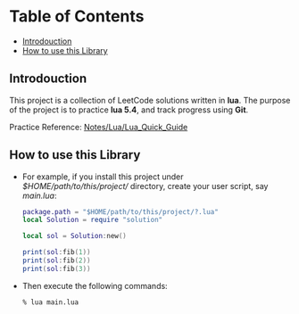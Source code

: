 # Table of Contents
<!-- vim-markdown-toc GFM -->

* [Introdouction](#introdouction)
* [How to use this Library](#how-to-use-this-library)

<!-- vim-markdown-toc -->

## Introdouction

This project is a collection of
LeetCode solutions written in **lua**. The purpose of the project
is to practice **lua 5.4**, and track progress using **Git**.

Practice Reference: [Notes/Lua/Lua_Quick_Guide](https://github.com/medwatt/Notes/blob/main/Lua/Lua_Quick_Guide.ipynb)

## How to use this Library

* For example, if you install this project under *$HOME/path/to/this/project/*
  directory, create your user script, say *main.lua*:

  ```lua
  package.path = "$HOME/path/to/this/project/?.lua"
  local Solution = require "solution"

  local sol = Solution:new()

  print(sol:fib(1))
  print(sol:fib(2))
  print(sol:fib(3))
  ```
  
* Then execute the following commands:

  ```bash
  % lua main.lua
  ```

